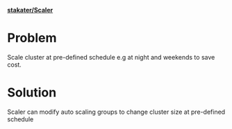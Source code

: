 



**[stakater/Scaler](https://github.com/stakater/Scaler)**


# Problem
Scale cluster at pre-defined schedule e.g at night and weekends to save cost.

# Solution
Scaler can modify auto scaling groups to change cluster size at pre-defined schedule

